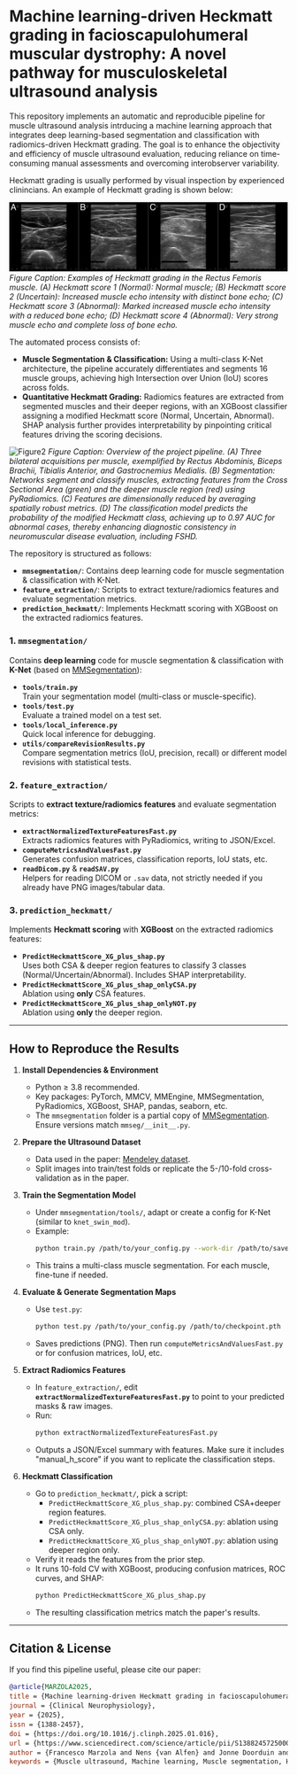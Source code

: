 # Machine learning-driven Heckmatt grading in facioscapulohumeral muscular dystrophy: A novel pathway for musculoskeletal ultrasound analysis

This repository implements an automatic and reproducible pipeline for muscle ultrasound analysis intrducing a machine learning approach that integrates deep learning-based segmentation and classification with radiomics-driven Heckmatt grading. The goal is to enhance the objectivity and efficiency of muscle ultrasound evaluation, reducing reliance on time-consuming manual assessments and overcoming interobserver variability.

Heckmatt grading is usually performed by visual inspection by experienced clinincians. An example of Heckmatt grading is shown below:

![Figure1](Figure1.png)
*Figure Caption: Examples of Heckmatt grading in the Rectus Femoris muscle. (A) Heckmatt score 1 (Normal): Normal muscle; (B) Heckmatt score 2 (Uncertain): Increased muscle echo intensity with distinct bone echo; (C) Heckmatt score 3 (Abnormal): Marked increased muscle echo intensity with a reduced bone echo; (D) Heckmatt score 4 (Abnormal): Very strong muscle echo and complete loss of bone echo.*

The automated process consists of:
- **Muscle Segmentation & Classification:** Using a multi-class K-Net architecture, the pipeline accurately differentiates and segments 16 muscle groups, achieving high Intersection over Union (IoU) scores across folds.
- **Quantitative Heckmatt Grading:** Radiomics features are extracted from segmented muscles and their deeper regions, with an XGBoost classifier assigning a modified Heckmatt score (Normal, Uncertain, Abnormal). SHAP analysis further provides interpretability by pinpointing critical features driving the scoring decisions.

![Figure2](Figure2.png)
*Figure Caption: Overview of the project pipeline. (A) Three bilateral acquisitions per muscle, exemplified by Rectus Abdominis, Biceps Brachii, Tibialis Anterior, and Gastrocnemius Medialis. (B) Segmentation: Networks segment and classify muscles, extracting features from the Cross Sectional Area (green) and the deeper muscle region (red) using PyRadiomics. (C) Features are dimensionally reduced by averaging spatially robust metrics. (D) The classification model predicts the probability of the modified Heckmatt class, achieving up to 0.97 AUC for abnormal cases, thereby enhancing diagnostic consistency in neuromuscular disease evaluation, including FSHD.*

The repository is structured as follows:
- **`mmsegmentation/`**: Contains deep learning code for muscle segmentation & classification with K-Net.
- **`feature_extraction/`**: Scripts to extract texture/radiomics features and evaluate segmentation metrics.
- **`prediction_heckmatt/`**: Implements Heckmatt scoring with XGBoost on the extracted radiomics features.


### 1. **`mmsegmentation/`**
Contains **deep learning** code for muscle segmentation & classification with **K-Net** (based on [MMSegmentation](https://github.com/open-mmlab/mmsegmentation)):

- **`tools/train.py`**  
  Train your segmentation model (multi-class or muscle-specific).
- **`tools/test.py`**  
  Evaluate a trained model on a test set.
- **`tools/local_inference.py`**  
  Quick local inference for debugging.
- **`utils/compareRevisionResults.py`**  
  Compare segmentation metrics (IoU, precision, recall) or different model revisions with statistical tests.

### 2. **`feature_extraction/`**
Scripts to **extract texture/radiomics features** and evaluate segmentation metrics:

- **`extractNormalizedTextureFeaturesFast.py`**  
  Extracts radiomics features with PyRadiomics, writing to JSON/Excel.  
- **`computeMetricsAndValuesFast.py`**  
  Generates confusion matrices, classification reports, IoU stats, etc.  
- **`readDicom.py`** & **`readSAV.py`**  
  Helpers for reading DICOM or `.sav` data, not strictly needed if you already have PNG images/tabular data.

### 3. **`prediction_heckmatt/`**
Implements **Heckmatt scoring** with **XGBoost** on the extracted radiomics features:

- **`PredictHeckmattScore_XG_plus_shap.py`**  
  Uses both CSA & deeper region features to classify 3 classes (Normal/Uncertain/Abnormal). Includes SHAP interpretability.
- **`PredictHeckmattScore_XG_plus_shap_onlyCSA.py`**  
  Ablation using **only** CSA features.
- **`PredictHeckmattScore_XG_plus_shap_onlyNOT.py`**  
  Ablation using **only** the deeper region.
---

## How to Reproduce the Results

1. **Install Dependencies & Environment**
   - Python ≥ 3.8 recommended.
   - Key packages: PyTorch, MMCV, MMEngine, MMSegmentation, PyRadiomics, XGBoost, SHAP, pandas, seaborn, etc.
   - The `mmsegmentation` folder is a partial copy of [MMSegmentation](https://github.com/open-mmlab/mmsegmentation). Ensure versions match `mmseg/__init__.py`.

2. **Prepare the Ultrasound Dataset**
   - Data used in the paper: [Mendeley dataset](https://doi.org/10.17632/yzg86vb895.1).
   - Split images into train/test folds or replicate the 5-/10-fold cross-validation as in the paper.

3. **Train the Segmentation Model**
   - Under `mmsegmentation/tools/`, adapt or create a config for K-Net (similar to `knet_swin_mod`).
   - Example:
     ```bash
     python train.py /path/to/your_config.py --work-dir /path/to/save/checkpoints
     ```
   - This trains a multi-class muscle segmentation. For each muscle, fine-tune if needed.

4. **Evaluate & Generate Segmentation Maps**
   - Use `test.py`:
     ```bash
     python test.py /path/to/your_config.py /path/to/checkpoint.pth
     ```
   - Saves predictions (PNG). Then run `computeMetricsAndValuesFast.py` or for confusion matrices, IoU, etc.

5. **Extract Radiomics Features**
   - In `feature_extraction/`, edit **`extractNormalizedTextureFeaturesFast.py`** to point to your predicted masks & raw images.
   - Run:
     ```bash
     python extractNormalizedTextureFeaturesFast.py
     ```
   - Outputs a JSON/Excel summary with features. Make sure it includes "manual_h_score" if you want to replicate the classification steps.

6. **Heckmatt Classification**
   - Go to `prediction_heckmatt/`, pick a script:
     - `PredictHeckmattScore_XG_plus_shap.py`: combined CSA+deeper region features.
     - `PredictHeckmattScore_XG_plus_shap_onlyCSA.py`: ablation using CSA only.
     - `PredictHeckmattScore_XG_plus_shap_onlyNOT.py`: ablation using deeper region only.
   - Verify it reads the features from the prior step.  
   - It runs 10-fold CV with XGBoost, producing confusion matrices, ROC curves, and SHAP:
     ```bash
     python PredictHeckmattScore_XG_plus_shap.py
     ```
   - The resulting classification metrics match the paper's results.

---

## Citation & License

If you find this pipeline useful, please cite our paper:

```bibtex
@article{MARZOLA2025,
title = {Machine learning-driven Heckmatt grading in facioscapulohumeral muscular dystrophy: A novel pathway for musculoskeletal ultrasound analysis},
journal = {Clinical Neurophysiology},
year = {2025},
issn = {1388-2457},
doi = {https://doi.org/10.1016/j.clinph.2025.01.016},
url = {https://www.sciencedirect.com/science/article/pii/S1388245725000367},
author = {Francesco Marzola and Nens {van Alfen} and Jonne Doorduin and Kristen Mariko Meiburger},
keywords = {Muscle ultrasound, Machine learning, Muscle segmentation, Heckmatt grading, Neuromuscular disease diagnosis}}
